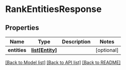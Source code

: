 # RankEntitiesResponse

## Properties
Name | Type | Description | Notes
------------ | ------------- | ------------- | -------------
**entities** | [**list[Entity]**](Entity.md) |  | [optional] 

[[Back to Model list]](../README.md#documentation-for-models) [[Back to API list]](../README.md#documentation-for-api-endpoints) [[Back to README]](../README.md)


